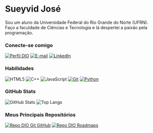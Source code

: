 # Sueyvid José

Sou um aluno da Universidade Federal do Rio Grande do Norte (UFRN). Faço a faculdade de Ciências e Tecnologia e lá despertei a paixão pela programação.

### Conecte-se comigo

[![Perfil DIO](https://img.shields.io/badge/-Meu%20Perfil%20na%20DIO-30A3DC?style=for-the-badge)](https://web.dio.me/users/sueyvidr8/)
[![E-mail](https://img.shields.io/badge/-Email-000?style=for-the-badge&logo=microsoft-outlook&logoColor=E94D5F)](mailto:sueyvidr8@gmail.com)
[![LinkedIn](https://img.shields.io/badge/-LinkedIn-000?style=for-the-badge&logo=linkedin&logoColor=30A3DC)](https://www.linkedin.com/in/sueyvid/)

### Habilidades

![HTML5](https://img.shields.io/badge/HTML-000?style=for-the-badge&logo=html5&logoColor=30A3DC)
![C++](https://img.shields.io/badge/C++-000?style=for-the-badge&logo=cplusplus&logoColor=E94D5F)
![JavaScript](https://img.shields.io/badge/JavaScript-000?style=for-the-badge&logo=javascript&logoColor=30A3DC)
[![Git](https://img.shields.io/badge/Git-000?style=for-the-badge&logo=git&logoColor=E94D5F)](https://git-scm.com/doc)
[![Python](https://img.shields.io/badge/Python-000?style=for-the-badge&logo=python&logoColor=30A3DC)](https://docs.github.com/)

### GitHub Stats

![GitHub Stats](https://github-readme-stats.vercel.app/api?username=sueyvid&theme=transparent&bg_color=000&border_color=30A3DC&show_icons=true&icon_color=30A3DC&title_color=E94D5F&text_color=FFF)
![Top Langs](https://github-readme-stats-git-masterrstaa-rickstaa.vercel.app/api/top-langs/?username=sueyvid&layout=compact&bg_color=000&border_color=30A3DC&title_color=E94D5F&text_color=FFF)

### Meus Principais Repositórios

[![Repo DIO Git GitHub](https://github-readme-stats.vercel.app/api/pin/?username=sueyvid&repo=a-procura-do-primo&bg_color=000&border_color=30A3DC&show_icons=true&icon_color=30A3DC&title_color=E94D5F&text_color=FFF)](https://github.com/sueyvid/a-procura-do-primo.git)
[![Repo DIO Roadmaps](https://github-readme-stats.vercel.app/api/pin/?username=sueyvid&repo=sueyvid.github.io&bg_color=000&border_color=30A3DC&show_icons=true&icon_color=30A3DC&title_color=E94D5F&text_color=FFF)](https://github.com/sueyvid/sueyvid.github.io.git)
